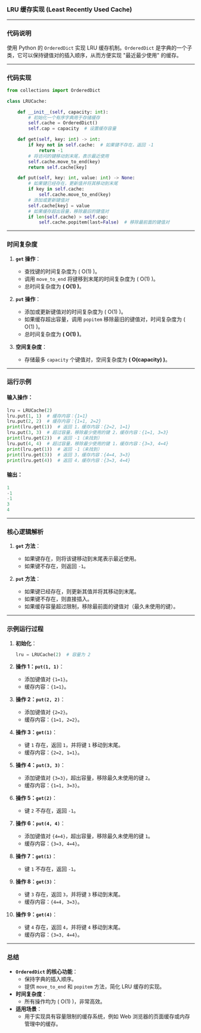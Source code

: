 ### LRU 缓存实现 (Least Recently Used Cache)

---

### **代码说明**
使用 Python 的 `OrderedDict` 实现 LRU 缓存机制。`OrderedDict` 是字典的一个子类，它可以保持键值对的插入顺序，从而方便实现 "最近最少使用" 的缓存。

---

### **代码实现**
```python
from collections import OrderedDict

class LRUCache:

    def __init__(self, capacity: int):
        # 初始化一个有序字典用于存储缓存
        self.cache = OrderedDict()
        self.cap = capacity  # 设置缓存容量

    def get(self, key: int) -> int:
        if key not in self.cache:  # 如果键不存在，返回 -1
            return -1
        # 将访问的键移动到末尾，表示最近使用
        self.cache.move_to_end(key)
        return self.cache[key]

    def put(self, key: int, value: int) -> None:
        # 如果键已经存在，更新值并将其移动到末尾
        if key in self.cache:
            self.cache.move_to_end(key)
        # 添加或更新键值对
        self.cache[key] = value
        # 如果缓存超出容量，移除最旧的键值对
        if len(self.cache) > self.cap:
            self.cache.popitem(last=False)  # 移除最前面的键值对
```

---

### **时间复杂度**
1. **`get` 操作**：
   - 查找键的时间复杂度为 \( O(1) \)。
   - 调用 `move_to_end` 将键移到末尾的时间复杂度为 \( O(1) \)。
   - 总时间复杂度为 **\( O(1) \)**。

2. **`put` 操作**：
   - 添加或更新键值对的时间复杂度为 \( O(1) \)。
   - 如果缓存超出容量，调用 `popitem` 移除最旧的键值对，时间复杂度为 \( O(1) \)。
   - 总时间复杂度为 **\( O(1) \)**。

3. **空间复杂度**：
   - 存储最多 `capacity` 个键值对，空间复杂度为 **\( O(capacity) \)**。

---

### **运行示例**
#### 输入操作：
```python
lru = LRUCache(2)
lru.put(1, 1)  # 缓存内容：{1=1}
lru.put(2, 2)  # 缓存内容：{1=1, 2=2}
print(lru.get(1))  # 返回 1，缓存内容：{2=2, 1=1}
lru.put(3, 3)  # 超过容量，移除最少使用的键 2，缓存内容：{1=1, 3=3}
print(lru.get(2))  # 返回 -1（未找到）
lru.put(4, 4)  # 超过容量，移除最少使用的键 1，缓存内容：{3=3, 4=4}
print(lru.get(1))  # 返回 -1（未找到）
print(lru.get(3))  # 返回 3，缓存内容：{4=4, 3=3}
print(lru.get(4))  # 返回 4，缓存内容：{3=3, 4=4}
```

#### 输出：
```python
1
-1
-1
3
4
```

---

### **核心逻辑解析**
1. **`get` 方法**：
   - 如果键存在，则将该键移动到末尾表示最近使用。
   - 如果键不存在，则返回 `-1`。

2. **`put` 方法**：
   - 如果键已经存在，则更新其值并将其移动到末尾。
   - 如果键不存在，则直接插入。
   - 如果缓存容量超过限制，移除最前面的键值对（最久未使用的键）。

---

### **示例运行过程**

1. **初始化**：
   ```python
   lru = LRUCache(2)  # 容量为 2
   ```

2. **操作 1：`put(1, 1)`**：
   - 添加键值对 `{1=1}`。
   - 缓存内容：`{1=1}`。

3. **操作 2：`put(2, 2)`**：
   - 添加键值对 `{2=2}`。
   - 缓存内容：`{1=1, 2=2}`。

4. **操作 3：`get(1)`**：
   - 键 `1` 存在，返回 `1`，并将键 `1` 移动到末尾。
   - 缓存内容：`{2=2, 1=1}`。

5. **操作 4：`put(3, 3)`**：
   - 添加键值对 `{3=3}`，超出容量，移除最久未使用的键 `2`。
   - 缓存内容：`{1=1, 3=3}`。

6. **操作 5：`get(2)`**：
   - 键 `2` 不存在，返回 `-1`。

7. **操作 6：`put(4, 4)`**：
   - 添加键值对 `{4=4}`，超出容量，移除最久未使用的键 `1`。
   - 缓存内容：`{3=3, 4=4}`。

8. **操作 7：`get(1)`**：
   - 键 `1` 不存在，返回 `-1`。

9. **操作 8：`get(3)`**：
   - 键 `3` 存在，返回 `3`，并将键 `3` 移动到末尾。
   - 缓存内容：`{4=4, 3=3}`。

10. **操作 9：`get(4)`**：
    - 键 `4` 存在，返回 `4`，并将键 `4` 移动到末尾。
    - 缓存内容：`{3=3, 4=4}`。

---

### **总结**
- **`OrderedDict` 的核心功能**：
  - 保持字典的插入顺序。
  - 提供 `move_to_end` 和 `popitem` 方法，简化 LRU 缓存的实现。
- **时间复杂度**：
  - 所有操作均为 \( O(1) \)，非常高效。
- **适用场景**：
  - 用于实现具有容量限制的缓存系统，例如 Web 浏览器的页面缓存或内存管理中的缓存。
